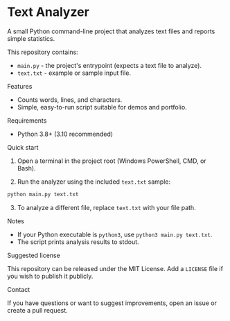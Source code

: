 # Text Analyzer

A small Python command-line project that analyzes text files and reports simple statistics.

This repository contains:

- `main.py` - the project's entrypoint (expects a text file to analyze).
- `text.txt` - example or sample input file.

Features

- Counts words, lines, and characters.
- Simple, easy-to-run script suitable for demos and portfolio.

Requirements

- Python 3.8+ (3.10 recommended)

Quick start

1. Open a terminal in the project root (Windows PowerShell, CMD, or Bash).

2. Run the analyzer using the included `text.txt` sample:

```bash
python main.py text.txt
```

3. To analyze a different file, replace `text.txt` with your file path.

Notes

- If your Python executable is `python3`, use `python3 main.py text.txt`.
- The script prints analysis results to stdout.

Suggested license

This repository can be released under the MIT License. Add a `LICENSE` file if you wish to publish it publicly.

Contact

If you have questions or want to suggest improvements, open an issue or create a pull request.
